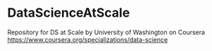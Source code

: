 # DataScienceAtScale
Repository for DS at Scale by University of Washington on Coursera https://www.coursera.org/specializations/data-science
